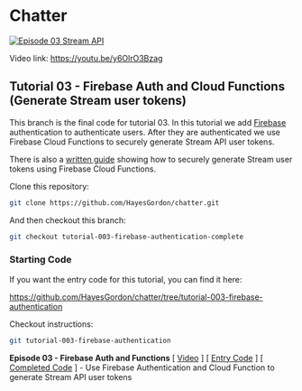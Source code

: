 # Chatter

[![Episode 03 Stream API](https://img.youtube.com/vi/y6OlrO3Bzag/0.jpg)](https://youtu.be/y6OlrO3Bzag)

Video link: https://youtu.be/y6OlrO3Bzag

## Tutorial 03 - Firebase Auth and Cloud Functions (Generate Stream user tokens)

This branch is the final code for tutorial 03. In this tutorial we add [Firebase](https://firebase.google.com/) authentication to authenticate users. After they are authenticated we use Firebase Cloud Functions to securely generate Stream API user tokens.

There is also a [written guide](https://getstream.io/chat/docs/sdk/flutter/guides/token_generation_with_firebase/) showing how to securely generate Stream user tokens using Firebase Cloud Functions.

Clone this repository:

```bash
git clone https://github.com/HayesGordon/chatter.git
```

And then checkout this branch:

```bash
git checkout tutorial-003-firebase-authentication-complete
```

### Starting Code

If you want the entry code for this tutorial, you can find it here:

https://github.com/HayesGordon/chatter/tree/tutorial-003-firebase-authentication

Checkout instructions:

```bash
git tutorial-003-firebase-authentication
```



**Episode 03 - Firebase Auth and Functions** \[ [Video](https://youtu.be/y6OlrO3Bzag) \] \[ [Entry Code](https://github.com/HayesGordon/chatter/tree/tutorial-003-firebase-authentication) \] \[ [Completed Code](https://github.com/HayesGordon/chatter/tree/tutorial-003-firebase-authentication-complete) \] - Use Firebase Authentication and Cloud Function to generate Stream API user tokens
